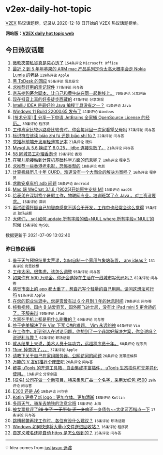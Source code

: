 # v2ex-daily-hot-topic

[V2EX](https://www.v2ex.com/) 热议话题榜，记录从 2020-12-18 日开始的 V2EX 热议话题榜单。

**网站版：[V2EX daily hot topic web](https://boojack.github.io/v2ex-daily-hot-topic-web/)**

## 今日热议话题

<!-- TODAY BEGIN -->

1. [微軟夾帶私貨真是惡心透了](https://www.v2ex.com/t/788507) `154条评论` `Microsoft Office`
1. [最近 2 到 5 年年苹果的 ARM mac 产品系列定价太高大概率会走 Nokia Lumia 的老路](https://www.v2ex.com/t/788428) `119条评论` `Apple`
1. [黑 ToDesk 的回应](https://www.v2ex.com/t/788495) `95条评论` `信息安全`
1. [求推荐好用的笔记软件](https://www.v2ex.com/t/788435) `77条评论` `问与答`
1. [京东抢购茅台脚本，让自己和黄牛站在同一起跑线上。](https://www.v2ex.com/t/788420) `70条评论` `分享创造`
1. [现在抖音上真的好多徒步西藏的](https://www.v2ex.com/t/788442) `47条评论` `分享发现`
1. [IntelliJ IDEA 是最好的 Java 编程工具没有之一？](https://www.v2ex.com/t/788523) `41条评论` `Java`
1. [Windows 11 Build 22000.65 发布了](https://www.v2ex.com/t/788455) `41条评论` `Windows`
1. [[技术分享] 💌 分享一下申请 JetBrains 全家桶 OpenSource License 的经历。](https://www.v2ex.com/t/788434) `39条评论` `程序员`
1. [工作离家比较远路费比较贵时，你会每月回一次家看望父母吗](https://www.v2ex.com/t/788476) `37条评论` `问与答`
1. [标识符应该读 biāo zhì fú 还是 biāo shí fú？](https://www.v2ex.com/t/788557) `22条评论` `问与答`
1. [求推荐前端开发用轻薄笔记本](https://www.v2ex.com/t/788536) `21条评论` `硬件`
1. [Mysql 从 5.6 换成了 8.0.25， jdbc 连接失败了。](https://www.v2ex.com/t/788505) `21条评论` `问与答`
1. [58 同城员工办理香港卡](https://www.v2ex.com/t/788510) `19条评论` `香港`
1. [在哪儿能接触到计算机基础科学方面的讯息呢？](https://www.v2ex.com/t/788418) `19条评论` `程序员`
1. [求推荐一些香港老电影，恐怖类型的](https://www.v2ex.com/t/788539) `18条评论` `电影`
1. [计算机经历几十年 CURD，难道没有一个大而全的解决方案吗？](https://www.v2ex.com/t/788561) `16条评论` `程序员`
1. [求助安卓车机 adb 问题](https://www.v2ex.com/t/788431) `16条评论` `Android`
1. [Mac 端 WeChat_3.1.6_(19025)开始原生支持 M1](https://www.v2ex.com/t/788573) `15条评论` `macOS`
1. [给表弟在深圳找个暑假工作，物联网专业，培训班学了点 Java 。对工资没要求。](https://www.v2ex.com/t/788514) `15条评论` `深圳`
1. [面试面得怀疑自己的智商感觉不适合干开发，工作中也经常会这么觉得](https://www.v2ex.com/t/788506) `15条评论` `职场话题`
1. [大佬们， sql 如何 update 所有字段的值=NULL where 所有字段='NULL'的时候](https://www.v2ex.com/t/788477) `15条评论` `MySQL`

数据更新于 2021-07-09 13:02:40

<!-- TODAY END -->

### 昨日热议话题

<!-- YESTERDAY BEGIN -->

1. [鉴于天气预报结果太荒谬，如何自制一个家用气象站装置， any ideas？](https://www.v2ex.com/t/788271) `131条评论` `奇思妙想`
1. [工作太闲，很焦虑，该怎么调整](https://www.v2ex.com/t/788224) `95条评论` `问与答`
1. [如果你有 500 万现金，你还会选择在生活在一线城市写代码吗？](https://www.v2ex.com/t/788304) `82条评论` `问与答`
1. [感觉市面上的 app 都太重了，想自己写个轻量的自己用用。请问这想法可行吗](https://www.v2ex.com/t/788237) `81条评论` `Apple`
1. [在您的职业生涯中，您是否曾有过 6 个月到 1 年的休息时间](https://www.v2ex.com/t/788234) `70条评论` `问与答`
1. [纯看视频，国内 B 站爱奇艺，国外网飞迪士尼，没有比 iPad mini 5 更合适的了，不服来辩](https://www.v2ex.com/t/788213) `70条评论` `iPad`
1. [大家在手机上都是用什么刷推的？](https://www.v2ex.com/t/788217) `69条评论` `问与答`
1. [终于完美解决了在 Vim 下写 C#的难题， Vim 永远的神](https://www.v2ex.com/t/788204) `64条评论` `Vim`
1. [在工作中，听到别人在讨论问题，你想到了一个非常好解决方案，你会说吗？ 说说利与弊？](https://www.v2ex.com/t/788216) `62条评论` `职场话题`
1. [就从结果上来说，美术人员十年功力，远超程序员十年。](https://www.v2ex.com/t/788272) `60条评论` `程序员`
1. [11pm 掉粪坑了。。。](https://www.v2ex.com/t/788265) `37条评论` `Apple`
1. [请教下关于自己在家组服务器，公网访问的问题](https://www.v2ex.com/t/788357) `26条评论` `宽带症候群`
1. [万能的 V 友们推荐个床垫吧](https://www.v2ex.com/t/788318) `20条评论` `问与答`
1. [媲美 uTools 的开源工具箱，自由集成丰富插件， uTools 生态插件可无差异化使用。](https://www.v2ex.com/t/788263) `19条评论` `分享创造`
1. [[征名] 公司在做一个新项目，特来集思广益一个名字，采用发红包 ¥500](https://www.v2ex.com/t/788256) `19条评论` `问与答`
1. [E300 还是 A6](https://www.v2ex.com/t/788229) `19条评论` `问与答`
1. [Kotlin 更换了新 logo：更加立体、更加清晰](https://www.v2ex.com/t/788273) `18条评论` `Kotlin`
1. [多雨天气，骑车去地铁的注意伞哦](https://www.v2ex.com/t/788206) `18条评论` `上海`
1. [被女票批评了~~28 岁了 一无所有 还一身病~~还一身债务~~大佬可否指点一下](https://www.v2ex.com/t/788233) `17条评论` `问与答`
1. [跳槽频繁再找工作时，各位有没什么建议？](https://www.v2ex.com/t/788356) `16条评论` `职场话题`
1. [Windows 如何快速将大量小文件送进回收站？](https://www.v2ex.com/t/788305) `16条评论` `程序员`
1. [自定义域名还能自动 https 是怎么做到的？](https://www.v2ex.com/t/788330) `15条评论` `问与答`

<!-- YESTERDAY END -->

---

💡 Idea comes from [justjavac 迷渡](https://github.com/justjavac/)
